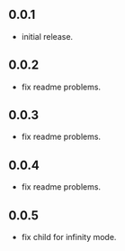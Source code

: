 ## 0.0.1

* initial release.
## 0.0.2

* fix readme problems.
## 0.0.3

* fix readme problems.
## 0.0.4

* fix readme problems.
## 0.0.5
* fix child for infinity mode.

